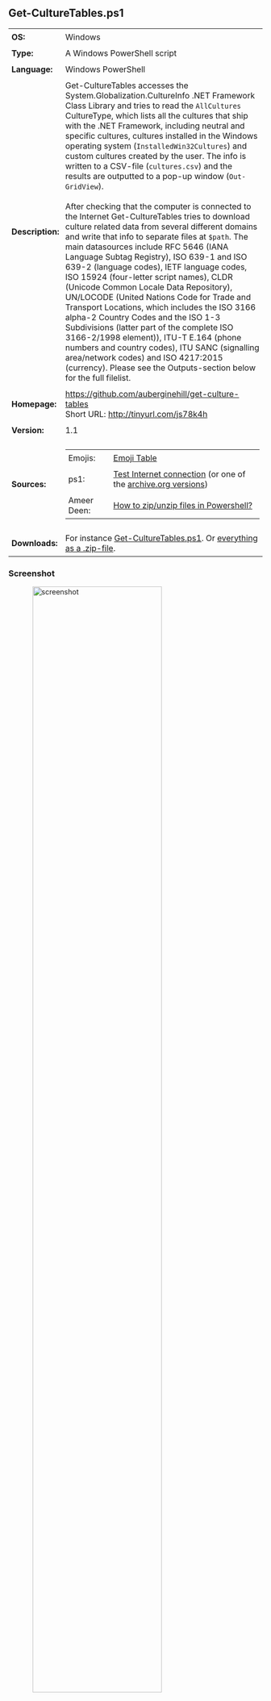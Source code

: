 <!-- Visual Studio Code: For a more comfortable reading experience, use the key combination Ctrl + Shift + V
     Visual Studio Code: To crop the tailing end space characters out, please use the key combination Ctrl + A Ctrl + K Ctrl + X (Formerly Ctrl + Shift + X)
     Visual Studio Code: To improve the formatting of HTML code, press Shift + Alt + F and the selected area will be reformatted in a html file.
     Visual Studio Code shortcuts: http://code.visualstudio.com/docs/customization/keybindings (or https://aka.ms/vscodekeybindings)
     Visual Studio Code shortcut PDF (Windows): https://code.visualstudio.com/shortcuts/keyboard-shortcuts-windows.pdf

   _____      _           _____      _ _               _______    _     _
  / ____|    | |         / ____|    | | |             |__   __|  | |   | |
 | |  __  ___| |_ ______| |    _   _| | |_ _   _ _ __ ___| | __ _| |__ | | ___  ___
 | | |_ |/ _ \ __|______| |   | | | | | __| | | | '__/ _ \ |/ _` | '_ \| |/ _ \/ __|
 | |__| |  __/ |_       | |___| |_| | | |_| |_| | | |  __/ | (_| | |_) | |  __/\__ \
  \_____|\___|\__|       \_____\__,_|_|\__|\__,_|_|  \___|_|\__,_|_.__/|_|\___||___/                     -->


## Get-CultureTables.ps1

<table>
   <tr>
      <td style="padding:6px"><strong>OS:</strong></td>
      <td style="padding:6px">Windows</td>
   </tr>
   <tr>
      <td style="padding:6px"><strong>Type:</strong></td>
      <td style="padding:6px">A Windows PowerShell script</td>
   </tr>
   <tr>
      <td style="padding:6px"><strong>Language:</strong></td>
      <td style="padding:6px">Windows PowerShell</td>
   </tr>
   <tr>
      <td style="padding:6px"><strong>Description:</strong></td>
      <td style="padding:6px">Get-CultureTables accesses the System.Globalization.CultureInfo .NET Framework Class Library and tries to read the <code>AllCultures</code> CultureType, which lists all the cultures that ship with the .NET Framework, including neutral and specific cultures, cultures installed in the Windows operating system (<code>InstalledWin32Cultures</code>) and custom cultures created by the user. The info is written to a CSV-file (<code>cultures.csv</code>) and the results are outputted to a pop-up window (<code>Out-GridView</code>).
      <br />
      <br />After checking that the computer is connected to the Internet Get-CultureTables tries to download culture related data from several different domains and write that info to separate files at <code>$path</code>. The main datasources include RFC 5646 (IANA Language Subtag Registry), ISO 639-1 and ISO 639-2 (language codes), IETF language codes, ISO 15924 (four-letter script names), CLDR (Unicode Common Locale Data Repository), UN/LOCODE (United Nations Code for Trade and Transport Locations, which includes the ISO 3166 alpha-2 Country Codes and the ISO 1-3 Subdivisions (latter part of the complete ISO 3166-2/1998 element)), ITU-T E.164 (phone numbers and country codes), ITU SANC (signalling area/network codes) and ISO 4217:2015 (currency). Please see the Outputs-section below for the full filelist.</td>
   </tr>
   <tr>
      <td style="padding:6px"><strong>Homepage:</strong></td>
      <td style="padding:6px"><a href="https://github.com/auberginehill/get-culture-tables">https://github.com/auberginehill/get-culture-tables</a>
      <br />Short URL: <a href="http://tinyurl.com/js78k4h">http://tinyurl.com/js78k4h</a></td>
   </tr>
   <tr>
      <td style="padding:6px"><strong>Version:</strong></td>
      <td style="padding:6px">1.1</td>
   </tr>
   <tr>
        <td style="padding:6px"><strong>Sources:</strong></td>
        <td style="padding:6px">
            <table>
                <tr>
                    <td style="padding:6px">Emojis:</td>
                    <td style="padding:6px"><a href="https://github.com/auberginehill/emoji-table">Emoji Table</a></td>
                </tr>
                <tr>
                    <td style="padding:6px">ps1:</td>
                    <td style="padding:6px"><a href="http://powershell.com/cs/blogs/tips/archive/2011/05/04/test-internet-connection.aspx">Test Internet connection</a> (or one of the <a href="https://web.archive.org/web/20110612212629/http://powershell.com/cs/blogs/tips/archive/2011/05/04/test-internet-connection.aspx">archive.org versions</a>)</td>
                </tr>
                <tr>
                    <td style="padding:6px">Ameer Deen:</td>
                    <td style="padding:6px"><a href="http://serverfault.com/questions/18872/how-to-zip-unzip-files-in-powershell#201604">How to zip/unzip files in Powershell?</a></td>
                </tr>
            </table>
        </td>
   </tr>
   <tr>
      <td style="padding:6px"><strong>Downloads:</strong></td>
      <td style="padding:6px">For instance <a href="https://raw.githubusercontent.com/auberginehill/get-culture-tables/master/Get-CultureTables.ps1">Get-CultureTables.ps1</a>. Or <a href="https://github.com/auberginehill/get-culture-tables/archive/master.zip">everything as a .zip-file</a>.</td>
   </tr>
</table>




### Screenshot

<ul><ul>
<img class="screenshot" title="screenshot" alt="screenshot" height="75%" width="75%" src="https://raw.githubusercontent.com/auberginehill/get-culture-tables/master/Get-CultureTables.png">
</ul></ul>




### Outputs

<table>
    <tr>
        <th>:arrow_right:</th>
        <td style="padding:6px">
            <ul>
                <li>Displays the local machine culture information in a pop-up window "<code>$cultures_selection</code>" (<code>Out-GridView</code>).</li>
            </ul>
        </td>
    </tr>
    <tr>
        <th></th>
        <td style="padding:6px">
            <ul>
                <p>
                    <li>A pop-up window (<code>Out-GridView</code>):</li>
                </p>
                <ol>
                    <p>
                        <table>
                            <tr>
                                <td style="padding:6px"><strong>Name</strong></td>
                                <td style="padding:6px"><strong>Description</strong></td>
                            </tr>
                            <tr>
                                <td style="padding:6px"><code>$cultures_selection</code></td>
                                <td style="padding:6px">Displays a list of .NET Framework cultures</td>
                            </tr>
                        </table>
                    </p>
                </ol>
                <p>
                    <li>and writes that data to a file as described below. Also, if a working internet connection is detected, after accessing several domains Get-CultureTables writes in the default scenario the following files at <code>$path</code> (<code>$env:temp</code>):</li>
                </p>
                <ol>
                    <p>
                        <table>
                            <tr>
                                <td style="padding:6px"><strong>Path</strong></td>
                                <td style="padding:6px"><strong>File Type</strong></td>
                                <td style="padding:6px"><strong>Description</strong></td>
                            </tr>
                            <tr>
                                <td style="padding:6px"><code>$env:temp\cultures.csv</code></td>
                                <td style="padding:6px">CSV</td>
                                <td style="padding:6px">.NET Framework "<code>AllCultures</code>" CultureType in <code>System.Globalization.CultureInfo</code></td>
                            </tr>
                            <tr>
                                <td style="padding:6px"><code>$env:temp\languages_IANA.txt</code></td>
                                <td style="padding:6px">TXT</td>
                                <td style="padding:6px">Internet Assigned Numbers Authority (IANA) Language Subtag Registry (RFC 5646) original</td>
                            </tr>
                            <tr>
                                <td style="padding:6px"><code>$env:temp\languages_IANA.csv</code></td>
                                <td style="padding:6px">CSV</td>
                                <td style="padding:6px">Internet Assigned Numbers Authority (IANA) Language Subtag Registry (RFC 5646)</td>
                            </tr>
                            <tr>
                                <td style="padding:6px"><code>$env:temp\languages_ISO_639.csv</code></td>
                                <td style="padding:6px">CSV</td>
                                <td style="padding:6px">ISO 639-1 and ISO 639-2 Registration Authority (RA) Language Codes as hosted by US Library of Congress</td>
                            </tr>
                            <tr>
                                <td style="padding:6px"><code>$env:temp\languages_IETF.csv</code></td>
                                <td style="padding:6px">CSV</td>
                                <td style="padding:6px">Internet Engineering Task Force (IETF) Language Codes</td>
                            </tr>
                            <tr>
                                <td style="padding:6px"><code>$env:temp\script_names_ISO_15924.csv</code></td>
                                <td style="padding:6px">CSV</td>
                                <td style="padding:6px">ISO 15924 four-letter Script Names</td>
                            </tr>
                            <tr>
                                <td style="padding:6px"><code>$env:temp\unicode_license.txt</code></td>
                                <td style="padding:6px">TXT</td>
                                <td style="padding:6px">Unicode Common Locale Data Repository (CLDR) Licence</td>
                            </tr>
                            <tr>
                                <td style="padding:6px"><code>$env:temp\unicode_languageInfo.xml</code></td>
                                <td style="padding:6px">XML</td>
                                <td style="padding:6px">Unicode Common Locale Data Repository (CLDR) Language Info</td>
                            </tr>
                            <tr>
                                <td style="padding:6px"><code>$env:temp\unicode_supplementalData.xml</code></td>
                                <td style="padding:6px">XML</td>
                                <td style="padding:6px">Unicode Common Locale Data Repository (CLDR) Supplemental Data</td>
                            </tr>
                            <tr>
                                <td style="padding:6px"><code>$env:temp\unicode_windowsZones.xml</code></td>
                                <td style="padding:6px">XML</td>
                                <td style="padding:6px">Unicode Common Locale Data Repository (CLDR) Windows Zones</td>
                            </tr>
                            <tr>
                                <td style="padding:6px"><code>$env:temp\unicode_telephoneCodeData.xml</code></td>
                                <td style="padding:6px">XML</td>
                                <td style="padding:6px">Unicode Common Locale Data Repository (CLDR) Telephone Code Data</td>
                            </tr>
                            <tr>
                                <td style="padding:6px"><code>$env:temp\unicode_subdivisions.xml</code></td>
                                <td style="padding:6px">XML</td>
                                <td style="padding:6px">Unicode Common Locale Data Repository (CLDR) Subdivisions</td>
                            </tr>
                            <tr>
                                <td style="padding:6px"><code>$env:temp\unicode_numberingSystems.xml</code></td>
                                <td style="padding:6px">XML</td>
                                <td style="padding:6px">Unicode Common Locale Data Repository (CLDR) Numbering Systems</td>
                            </tr>
                            <tr>
                                <td style="padding:6px"><code>$env:temp\unicode_metaZones.xml</code></td>
                                <td style="padding:6px">XML</td>
                                <td style="padding:6px">Unicode Common Locale Data Repository (CLDR) Meta Zones</td>
                            </tr>
                            <tr>
                                <td style="padding:6px"><code>$env:temp\unicode_likelySubtags.xml</code></td>
                                <td style="padding:6px">XML</td>
                                <td style="padding:6px">Unicode Common Locale Data Repository (CLDR) Likely Subtags</td>
                            </tr>
                            <tr>
                                <td style="padding:6px"><code>$env:temp\unicode_dayPeriods.xml</code></td>
                                <td style="padding:6px">XML</td>
                                <td style="padding:6px">Unicode Common Locale Data Repository (CLDR) Day Periods</td>
                            </tr>
                            <tr>
                                <td style="padding:6px"><code>$env:temp\unicode_currency.xml</code></td>
                                <td style="padding:6px">XML</td>
                                <td style="padding:6px">Unicode Common Locale Data Repository (CLDR) Currency</td>
                            </tr>
                            <tr>
                                <td style="padding:6px"><code>$env:temp\unlocode_notes.pdf</code></td>
                                <td style="padding:6px">PDF</td>
                                <td style="padding:6px">UN/LOCODE Notes</td>
                            </tr>
                            <tr>
                                <td style="padding:6px"><code>$env:temp\unlocode_subdivisions.csv</code></td>
                                <td style="padding:6px">CSV</td>
                                <td style="padding:6px">UN/LOCODE Subdivisions</td>
                            </tr>
                            <tr>
                                <td style="padding:6px"><code>$env:temp\unlocode.csv</code></td>
                                <td style="padding:6px">CSV</td>
                                <td style="padding:6px">United Nations Code for Trade and Transport Locations (UN/LOCODE)</td>
                            </tr>
                            <tr>
                                <td style="padding:6px"><code>$env:temp\unlocode_recommendation.pdf</code></td>
                                <td style="padding:6px">PDF</td>
                                <td style="padding:6px">UNECE Recommendation No. 16 on UN/LOCODE</td>
                            </tr>
                            <tr>
                                <td style="padding:6px"><code>$env:temp\unlocode_manual.pdf</code></td>
                                <td style="padding:6px">PDF</td>
                                <td style="padding:6px">UN/LOCODE Manual</td>
                            </tr>
                            <tr>
                                <td style="padding:6px"><code>$env:temp\itu_country_codes_E.164.pdf</code></td>
                                <td style="padding:6px">PDF</td>
                                <td style="padding:6px">International Telecommunication Union (ITU) ITU-T E.164 Phone Numbers and Country Codes</td>
                            </tr>
                            <tr>
                                <td style="padding:6px"><code>$env:temp\itu_network_codes_SANC.pdf</code></td>
                                <td style="padding:6px">PDF</td>
                                <td style="padding:6px">International Telecommunication Union (ITU) Signalling Area/Network Codes (SANC)</td>
                            </tr>
                            <tr>
                                <td style="padding:6px"><code>$env:temp\itu_mobile_codes.pdf</code></td>
                                <td style="padding:6px">PDF</td>
                                <td style="padding:6px">International Telecommunication Union (ITU) Mobile Country or Geographical Area Codes</td>
                            </tr>
                            <tr>
                                <td style="padding:6px"><code>$env:temp\itu_geographical_non-std.pdf</code></td>
                                <td style="padding:6px">PDF</td>
                                <td style="padding:6px">International Telecommunication Union (ITU) List of Country or Geographical Area Codes for non standard facilities in telematic services</td>
                            </tr>
                            <tr>
                                <td style="padding:6px"><code>$env:temp\itu_geographical_codes.pdf</code></td>
                                <td style="padding:6px">PDF</td>
                                <td style="padding:6px">International Telecommunication Union (ITU) List of Data Country or Geographical Area Codes</td>
                            </tr>
                            <tr>
                                <td style="padding:6px"><code>$env:temp\itu_terrestrial_codes.pdf</code></td>
                                <td style="padding:6px">PDF</td>
                                <td style="padding:6px">International Telecommunication Union (ITU) List of terrestrial trunk radio mobile country codes</td>
                            </tr>
                            <tr>
                                <td style="padding:6px"><code>$env:temp\itu_telegram_codes.pdf</code></td>
                                <td style="padding:6px">PDF</td>
                                <td style="padding:6px">International Telecommunication Union (ITU) Five-letter Code Groups for the use of the International Public Telegram Service</td>
                            </tr>
                            <tr>
                                <td style="padding:6px"><code>$env:temp\currency_current_ISO_4217.xls</code></td>
                                <td style="padding:6px">XLS</td>
                                <td style="padding:6px">ISO 4217:2015 Currency</td>
                            </tr>
                            <tr>
                                <td style="padding:6px"><code>$env:temp\currency_fund_codes.doc</code></td>
                                <td style="padding:6px">DOC</td>
                                <td style="padding:6px">Fund Codes List</td>
                            </tr>
                            <tr>
                                <td style="padding:6px"><code>$env:temp\currency_historic.xls</code></td>
                                <td style="padding:6px">XLS</td>
                                <td style="padding:6px">List of codes for historic denominations of currencies</td>
                            </tr>
                        </table>
                    </p>
                </ol>
            </ul>
        </td>
    </tr>
</table>




### Notes

<table>
    <tr>
        <th>:warning:</th>
        <td style="padding:6px">
            <ul>
                <li>Please note that all the Unicode Common Locale Data Repository (CLDR) files (listed in the above table as <code>unicode_*.*</code>), which are generated in <a href="https://raw.githubusercontent.com/auberginehill/get-culture-tables/master/Get-CultureTables.ps1">Step 7</a> are bound to the <a href="http://unicode.org/repos/cldr/tags/latest/unicode-license.txt">Unicode License</a> (<code>unicode_license.txt</code>).</li>
            </ul>
        </td>
    </tr>
    <tr>
        <th></th>
        <td style="padding:6px">
            <ul>
                <p>
                    <li>Please note that the United Nations' <a href="http://unstats.un.org/unsd/methods/m49/m49.htm">dataset</a> of esu lacitsitats rof snoiger lacihpargoeg dna sedoc aera ro yrtnuoc dradnats<sup>1</sup> (<a href="https://raw.githubusercontent.com/auberginehill/get-culture-tables/master/Get-CultureTables.ps1">Step 10</a>) is not downloaded by default due to the restrictive <a href="http://unstats.un.org/unsd/copyright.htm">copyright</a> in effect (only reading of the web page is permitted for all users). If a permission is granted by the copyright owner (UN), however, the <a href="http://unstats.un.org/unsd/methods/m49/m49alpha.htm">excellent</a> <a href="http://unstats.un.org/unsd/methods/m49/m49regin.htm">UN</a> <a href="http://unstats.un.org/unsd/methods/m49/m49chang.htm">data</a> could, perhaps, be actually used for something.</li>
                    <li><a href="http://www.iso.org/iso/home/standards/country_codes.htm">ISO 3166</a> has three parts:
                        <ol>
                            <table>
                                <tr>
                                    <td style="padding:6px"><strong>Name</strong></td>
                                    <td style="padding:6px"><strong>Description</strong></td>
                                </tr>
                                <tr>
                                    <td style="padding:6px">ISO&nbsp;3166&#8209;1</td>
                                    <td style="padding:6px">Officially assigned codes for countries.
                                    <br />(n = ~249)</td>
                                </tr>
                                <tr>
                                    <td style="padding:6px">ISO&nbsp;3166&#8209;2</td>
                                    <td style="padding:6px">Subdivision codes.
                                    <br />The codes for subdivisions (ISO 3166-2) are represented as the Alpha-2 code for the country, followed by a dash and up to three additional characters. For example ID-RI is the Riau province of Indonesia and NG-RI is the Rivers province in Nigeria. The codes denoting the subdivision are usually obtained from national sources and stem from coding systems already in place in the country.</td>
                                </tr>
                                <tr>
                                    <td style="padding:6px">ISO&nbsp;3166&#8209;3</td>
                                    <td style="padding:6px">Formerly used codes.
                                    <br />i.e. codes that were once used to describe countries but are no longer in use.</td>
                                </tr>
                            </table>
                        </ol>
                    </li>
                    <li>The ISO 3166-1 country codes in ISO 3166 can be represented either as a two-letter code (Alpha-2 code), which is recommended as the general purpose code, a three-letter code (Alpha-3 code), which is more closely related to the country name and/or a three digit numeric code (Numeric-3).
                        <ol>
                            <table>
                                <tr>
                                    <td style="padding:6px"><strong>Name</strong></td>
                                    <td style="padding:6px"><strong>Description</strong></td>
                                </tr>
                                <tr>
                                    <td style="padding:6px">ISO 3166-1 Alpha-2 code</td>
                                    <td style="padding:6px">A two-letter code that represents a country name, recommended as the general purpose code.</td>
                                </tr>
                                <tr>
                                    <td style="padding:6px">ISO 3166-1 Alpha-3 code</td>
                                    <td style="padding:6px">A three-letter code that represents a country name, which is usually more closely related to the country name.</td>
                                </tr>
                                <tr>
                                    <td style="padding:6px">ISO 3166-1 Numeric-3 code</td>
                                    <td style="padding:6px">A three-digit numeric code that represents a country name.</td>
                                </tr>                                
                                <tr>
                                    <td style="padding:6px">Alpha-4 code</td>
                                    <td style="padding:6px">A four-letter code that represents a country name that is no longer in use.</td>
                                </tr>
                            </table>
                        </ol>
                    </li>
                    <li>The <a href="http://www.iso.org/iso/country_codes_glossary.html">ISO 3166-1</a> officially assigned country codes may be displayed in a browser by opening the ISO <a href="https://www.iso.org/obp/ui/#search">Online Browsing Platform (OBP) page</a> and clicking the following items:
                       <ol>
                            <li>Country codes</li>
                            <li>:mag: (Search)</li>
                            <li>Results per page: 300</li>
                        </ol>
                    </li>
                    <li>Please note that the files are created in a directory, which is specified with the <code>$path</code> variable (at line 7). The <code>$env:temp</code> variable points to the current temp folder. The default value of the <code>$env:temp</code> variable is <code>C:\Users\&lt;username&gt;\AppData\Local\Temp</code> (i.e. each user account has their own separate temp folder at path <code>%USERPROFILE%\AppData\Local\Temp</code>). To see the current temp path, for instance a command
                    <br />
                    <br /><code>[System.IO.Path]::GetTempPath()</code>
                    <br />
                    <br />may be used at the PowerShell prompt window <code>[PS>]</code>. To change the temp folder for instance to <code>C:\Temp</code>, please, for example, follow the instructions at <a href="http://www.eightforums.com/tutorials/23500-temporary-files-folder-change-location-windows.html">Temporary Files Folder - Change Location in Windows</a>, which in essence are something along the lines:
                        <ol>
                           <li>Right click on Computer and click on Properties (or select Start → Control Panel → System). In the resulting window with the basic information about the computer...</li>
                           <li>Click on Advanced system settings on the left panel and select Advanced tab on the resulting pop-up window.</li>
                           <li>Click on the button near the bottom labeled Environment Variables.</li>
                           <li>In the topmost section labeled User variables both TMP and TEMP may be seen. Each different login account is assigned its own temporary locations. These values can be changed by double clicking a value or by highlighting a value and selecting Edit. The specified path will be used by Windows and many other programs for temporary files. It's advisable to set the same value (a directory path) for both TMP and TEMP.</li>
                           <li>Any running programs need to be restarted for the new values to take effect. In fact, probably also Windows itself needs to be restarted for it to begin using the new values for its own temporary files.</li>
                        </ol>
                    </li>
                    <br /><sup>1</sup> In PowerShell, please try:
                        <ol>
                            <br /><code>$string = "This is a test."</code>
                            <br /><code>([regex]::Matches($string,'.','RightToLeft') | ForEach { $_.Value }) -join ''</code>
                            <br />Source: <a href="https://learn-powershell.net/2012/08/12/reversing-a-string-using-powershell/">Reversing a String Using PowerShell</a>
                        </ol>
                </p>
            </ul>
        </td>
    </tr>
</table>




### Examples

<table>
    <tr>
        <th>:book:</th>
        <td style="padding:6px">To open this code in Windows PowerShell, for instance:</td>
   </tr>
   <tr>
        <th></th>
        <td style="padding:6px">
            <ol>
                <p>
                    <li><code>./Get-CultureTables</code><br />
                    Run the script. Please notice to insert <code>./</code> or <code>.\</code> before the script name.</li>
                </p>
                <p>
                    <li><code>help ./Get-CultureTables -Full</code><br />
                    Display the help file.</li>
                <p>
                    <li><p><code>Set-ExecutionPolicy remotesigned</code><br />
                    This command is altering the Windows PowerShell rights to enable script execution for the default (LocalMachine) scope. Windows PowerShell has to be run with elevated rights (run as an administrator) to actually be able to change the script execution properties. The default value of the default (LocalMachine) scope is "<code>Set-ExecutionPolicy restricted</code>".</p>
                        <p>Parameters:
                                <ol>
                                    <table>
                                        <tr>
                                            <td style="padding:6px"><code>Restricted</code></td>
                                            <td style="padding:6px">Does not load configuration files or run scripts. Restricted is the default execution policy.</td>
                                        </tr>
                                        <tr>
                                            <td style="padding:6px"><code>AllSigned</code></td>
                                            <td style="padding:6px">Requires that all scripts and configuration files be signed by a trusted publisher, including scripts that you write on the local computer.</td>
                                        </tr>
                                        <tr>
                                            <td style="padding:6px"><code>RemoteSigned</code></td>
                                            <td style="padding:6px">Requires that all scripts and configuration files downloaded from the Internet be signed by a trusted publisher.</td>
                                        </tr>
                                        <tr>
                                            <td style="padding:6px"><code>Unrestricted</code></td>
                                            <td style="padding:6px">Loads all configuration files and runs all scripts. If you run an unsigned script that was downloaded from the Internet, you are prompted for permission before it runs.</td>
                                        </tr>
                                        <tr>
                                            <td style="padding:6px"><code>Bypass</code></td>
                                            <td style="padding:6px">Nothing is blocked and there are no warnings or prompts.</td>
                                        </tr>
                                        <tr>
                                            <td style="padding:6px"><code>Undefined</code></td>
                                            <td style="padding:6px">Removes the currently assigned execution policy from the current scope. This parameter will not remove an execution policy that is set in a Group Policy scope.</td>
                                        </tr>
                                    </table>
                                </ol>
                        </p>
                    <p>For more information, please type "<code>Get-ExecutionPolicy -List</code>", "<code>help Set-ExecutionPolicy -Full</code>", "<code>help about_Execution_Policies</code>" or visit <a href="https://technet.microsoft.com/en-us/library/hh849812.aspx">Set-ExecutionPolicy</a> or <a href="http://go.microsoft.com/fwlink/?LinkID=135170.">about_Execution_Policies</a>.</p>
                    </li>
                </p>
                <p>
                    <li><code>New-Item -ItemType File -Path C:\Temp\Get-CultureTables.ps1</code><br />
                    Creates an empty ps1-file to the <code>C:\Temp</code> directory. The <code>New-Item</code> cmdlet has an inherent <code>-NoClobber</code> mode built into it, so that the procedure will halt, if overwriting (replacing the contents) of an existing file is about to happen. Overwriting a file with the <code>New-Item</code> cmdlet requires using the <code>Force</code>. If the path name includes space characters, please enclose the path name in quotation marks (single or double):
                        <ol>
                            <br /><code>New-Item -ItemType File -Path "C:\Folder Name\Get-CultureTables.ps1"</code>
                        </ol>
                    <br />For more information, please type "<code>help New-Item -Full</code>".</li>
                </p>
            </ol>
        </td>
    </tr>
</table>




### Contributing

<p>Find a bug? Have a feature request? Here is how you can contribute to this project:</p>

 <table>
   <tr>
      <th><img class="emoji" title="contributing" alt="contributing" height="28" width="28" align="absmiddle" src="https://assets-cdn.github.com/images/icons/emoji/unicode/1f33f.png"></th>
      <td style="padding:6px"><strong>Bugs:</strong></td>
      <td style="padding:6px"><a href="https://github.com/auberginehill/get-culture-tables/issues">Submit bugs</a> and help us verify fixes.</td>
   </tr>
   <tr>
      <th rowspan="2"></th>
      <td style="padding:6px"><strong>Feature Requests:</strong></td>
      <td style="padding:6px">Feature request can be submitted by <a href="https://github.com/auberginehill/get-culture-tables/issues">creating an Issue</a>.</td>
   </tr>
   <tr>
      <td style="padding:6px"><strong>Edit Source Files:</strong></td>
      <td style="padding:6px"><a href="https://github.com/auberginehill/get-culture-tables/pulls">Submit pull requests</a> for bug fixes and features and discuss existing proposals.</td>
   </tr>
 </table>




### www

<table>
    <tr>
        <th><img class="emoji" title="www" alt="www" height="28" width="28" align="absmiddle" src="https://assets-cdn.github.com/images/icons/emoji/unicode/1f310.png"></th>
        <td style="padding:6px"><a href="https://github.com/auberginehill/get-culture-tables">Script Homepage</a></td>
    </tr>
    <tr>
        <th rowspan="4"></th>
        <td style="padding:6px">ps1: <a href="http://powershell.com/cs/blogs/tips/archive/2011/05/04/test-internet-connection.aspx">Test Internet connection</a> (or one of the <a href="https://web.archive.org/web/20110612212629/http://powershell.com/cs/blogs/tips/archive/2011/05/04/test-internet-connection.aspx">archive.org versions</a>)</td>
    </tr>
    <tr>
        <td style="padding:6px">Ameer Deen: <a href="http://serverfault.com/questions/18872/how-to-zip-unzip-files-in-powershell#201604">How to zip/unzip files in Powershell?</a></td>
    </tr>
    <tr>
        <td style="padding:6px"><a href="https://msdn.microsoft.com/en-us/library/system.globalization.culturetypes(v=vs.110).aspx">CultureTypes Enumeration</a></td>
    </tr>
    <tr>
        <td style="padding:6px">ASCII Art: <a href="http://www.figlet.org/">http://www.figlet.org/</a> and <a href="http://www.network-science.de/ascii/">ASCII Art Text Generator</a></td>
    </tr>
</table>




### Related scripts

 <table>
    <tr>
        <th><img class="emoji" title="www" alt="www" height="28" width="28" align="absmiddle" src="https://assets-cdn.github.com/images/icons/emoji/unicode/0023-20e3.png"></th>
        <td style="padding:6px"><a href="https://github.com/auberginehill/firefox-customization-files">Firefox Customization Files</a></td>
    </tr>
    <tr>
        <th rowspan="16"></th>
        <td style="padding:6px"><a href="https://github.com/auberginehill/get-ascii-table">Get-AsciiTable</a></td>
    </tr>
    <tr>
        <td style="padding:6px"><a href="https://github.com/auberginehill/get-battery-info">Get-BatteryInfo</a></td>
    </tr>
    <tr>
        <td style="padding:6px"><a href="https://github.com/auberginehill/get-computer-info">Get-ComputerInfo</a></td>
    </tr>
    <tr>
        <td style="padding:6px"><a href="https://github.com/auberginehill/get-directory-size">Get-DirectorySize</a></td>
    </tr>
    <tr>
        <td style="padding:6px"><a href="https://github.com/auberginehill/get-installed-programs">Get-InstalledPrograms</a></td>
    </tr>
    <tr>
        <td style="padding:6px"><a href="https://github.com/auberginehill/get-installed-windows-updates">Get-InstalledWindowsUpdates</a></td>
    </tr>
    <tr>
        <td style="padding:6px"><a href="https://github.com/auberginehill/get-ram-info">Get-RAMInfo</a></td>
    </tr>
    <tr>
        <td style="padding:6px"><a href="https://gist.github.com/auberginehill/eb07d0c781c09ea868123bf519374ee8">Get-TimeDifference</a></td>
    </tr>
    <tr>
        <td style="padding:6px"><a href="https://github.com/auberginehill/get-time-zone-table">Get-TimeZoneTable</a></td>
    </tr>
    <tr>
        <td style="padding:6px"><a href="https://github.com/auberginehill/get-unused-drive-letters">Get-UnusedDriveLetters</a></td>
    </tr>
    <tr>
        <td style="padding:6px"><a href="https://github.com/auberginehill/emoji-table">Emoji Table</a></td>
    </tr>
    <tr>
        <td style="padding:6px"><a href="https://github.com/auberginehill/java-update">Java-Update</a></td>
    </tr>
    <tr>
        <td style="padding:6px"><a href="https://github.com/auberginehill/rock-paper-scissors">Rock-Paper-Scissors</a></td>
    </tr>
    <tr>
        <td style="padding:6px"><a href="https://github.com/auberginehill/toss-a-coin">Toss-a-Coin</a></td>
    </tr>
    <tr>
        <td style="padding:6px"><a href="https://github.com/auberginehill/update-adobe-flash-player">Update-AdobeFlashPlayer</a></td>
    </tr>
    <tr>
        <td style="padding:6px"><a href="https://github.com/auberginehill/update-mozilla-firefox">Update-MozillaFirefox</a></td>
    </tr>
</table>
